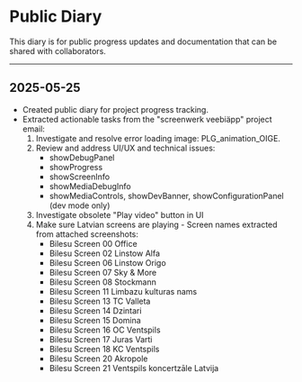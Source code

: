 # Public Diary

This diary is for public progress updates and documentation that can be shared with collaborators.

---

## 2025-05-25

- Created public diary for project progress tracking.
- Extracted actionable tasks from the "screenwerk veebiäpp" project email:
  1. Investigate and resolve error loading image: PLG_animation_OIGE.
  2. Review and address UI/UX and technical issues:
     - showDebugPanel
     - showProgress
     - showScreenInfo
     - showMediaDebugInfo
     - showMediaControls, showDevBanner, showConfigurationPanel (dev mode only)
  3. Investigate obsolete "Play video" button in UI
  4. Make sure Latvian screens are playing - Screen names extracted from attached screenshots:
     - Bilesu Screen 00 Office
     - Bilesu Screen 02 Linstow Alfa
     - Bilesu Screen 06 Linstow Origo
     - Bilesu Screen 07 Sky & More
     - Bilesu Screen 08 Stockmann
     - Bilesu Screen 11 Limbazu kulturas nams
     - Bilesu Screen 13 TC Valleta
     - Bilesu Screen 14 Dzintari
     - Bilesu Screen 15 Domina
     - Bilesu Screen 16 OC Ventspils
     - Bilesu Screen 17 Juras Varti
     - Bilesu Screen 18 KC Ventspils
     - Bilesu Screen 20 Akropole
     - Bilesu Screen 21 Ventspils koncertzāle Latvija
